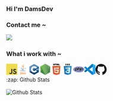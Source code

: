 ### Hi I'm DamsDev

### Contact me ~

[![](https://discord.c99.nl/widget/theme-1/769939285792653325.png)](https://discord.com/users/769939285792653325)

### What i work with ~
[<img align="left" alt="JavaScript" width="30px" src="https://raw.githubusercontent.com/github/explore/master/topics/javascript/javascript.png" />](https://github.com/DamsDev1?tab=repositories&q=&type=&language=javascript)
[<img align="left" alt="Java" width="30px" src="https://raw.githubusercontent.com/github/explore/main/topics/java/java.png" />](https://github.com/DamsDev1?tab=repositories&q=&type=&language=java)
[<img align="left" alt="C++" width="30px" src="https://raw.githubusercontent.com/github/explore/main/topics/cpp/cpp.png" />](https://github.com/DamsDev1?tab=repositories&q=&type=&language=C%2B%2B)
[<img align="left" alt="Node.js" width="30px" src="https://raw.githubusercontent.com/github/explore/master/topics/nodejs/nodejs.png" />](https://github.com/DamsDev1?tab=repositories&q=&type=&q=topic:config)
[<img align="left" alt="HTML5" width="30px" src="https://raw.githubusercontent.com/github/explore/master/topics/html/html.png" />](https://github.com/DamsDev1?tab=repositories&q=&type=&language=)
[<img align="left" alt="CSS3" width="30px" src="https://raw.githubusercontent.com/github/explore/master/topics/css/css.png" />](https://github.com/DamsDev1?tab=repositories&q=&type=&language=)
[<img align="left" alt="PHP" width="30px" src="https://raw.githubusercontent.com/github/explore/main/topics/php/php.png" />](https://github.com/DamsDev1?tab=repositories&q=&type=&language=PHP)
[<img align="left" alt="Visual Studio Code" width="30px" src="https://raw.githubusercontent.com/github/explore/master/topics/visual-studio-code/visual-studio-code.png" />](https://github.com/DamsDev1?tab=repositories&q=&type=&language=)
[<img align="left" alt="GitHub" width="30px" src="https://raw.githubusercontent.com/github/explore/master/topics/github/github.png" />](https://github.com/DamsDev1?tab=repositories&q=&type=&language=)

<br>
<br>
  <summary>:zap: Github Stats</summary>
  <br>
  <img align="left" alt="Github Stats" src="https://github-readme-stats.vercel.app/api?username=DamsDev1&show_icons=true&theme=dark&count_private=true&include_all_commits=true&hide_rank=true&hide_title=true"/>
  <br>
  <br>
  <!---<img align="left" alt="Most Used Languages" src="https://github-readme-stats.vercel.app/api/top-langs/?username=DamsDev1&layout=compact&theme=dark&count_private=true&hide=css,html"/> --->
  <br>
  <!---<img align="left" alt="Wakatime stats" src="https://github-readme-stats.vercel.app/api/wakatime?username=damsdev"/>  --->
  <br>
